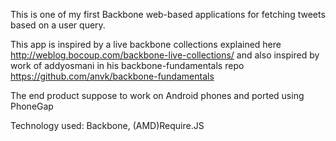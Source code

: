 This is one of my first Backbone web-based applications for fetching tweets based on a user query.

This app is inspired by a live backbone collections explained here http://weblog.bocoup.com/backbone-live-collections/
and also inspired by work of addyosmani in his backbone-fundamentals repo https://github.com/anvk/backbone-fundamentals

The end product suppose to work on Android phones and ported using PhoneGap

Technology used: Backbone, (AMD)Require.JS